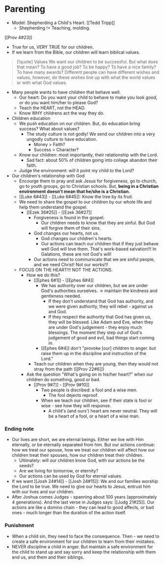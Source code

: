 # Parenting
- Model: Shepherding a Child's Heart. [[Tedd Tripp]]
	- Shepherding != Teaching, molding.

[[Prov 4#23]]
- True for us, VERY TRUE for our children.
- If we learn from the Bible, our children will learn biblical values.

> [!quote] Values
> We want our children to be successful. But what does that mean? To have a good job? To be happy? To have a nice family? To have many awards? Different people can have different wishes and values, however, do these wishes line up with what the world values or with what God values. 

- Many people wants to have children that behave well.
	- Our heart: Do you want your child to behave to make you look good, or do you want him/her to please God?
	- Teach the HEART, not the HEAD.
	- Know WHY childrens act the way they do.
- Children education
	- We push education on our children. But, do education bring success? What about values?
		- The study culture is not godly! We send our children into a very ungodly culture to have education.
			- Money > Faith?
			- Success > Character?
	- Know our children: most importantly, their relationship with the Lord.
		- Sad fact: about 50% of children going into collage abandon their faith.
	- Judge the environment: will it point my child to the Lord?
- Our children's relationship with God
	- Encourge them to pray and ask Jesus for forgiveness, go to church, go to youth groups, go to Christian schools. But, **being in a Christian environment doesn't mean that he/she is a Christian.**
	- [[Luke 6#43]] - [[Luke 6#45]]: Know the tree by its fruit.
	- We need to share the gospel to our children by our whole life and help them understand the gospel.
		- [[Ezek 36#25]] - [[Ezek 36#27]]
			- Forgiveness is found in the gospel.
				- Our children needs to know that they are sinful. But God will forgive them of their sins.
			- God changes our hearts, not us.
				- God changes our children's hearts.
				- Our actions can teach our children that if they just behave well God will love them. That's work-based salvation!!! In Galations, these are not God's will!
			- Our actions need to communicate that we are sinful people, and we need Christ! Not our works!!!
	- FOCUS ON THE HEART!!! NOT THE ACTIONS.
		- How we do this?
			- [[Ephes 6#1]] - [[Ephes 6#4]]
				- We has authority over our children, but we are under God's authorities ourselves. -> maintain the kindness and gentleness needed.
					- If they don't understand that God has authority, and we were given authority, they will rebel - against us and God.
					- If they respect the authority that God has given us, they will be blessed. Like Adam and Eve, when they are under God's judgement - they enjoy much blessings. The moment they step out of God's judgement of good and evil, bad things start coming in.
				- [[Ephes 6#4]] don't "provoke [our] children to anger. but raise them up in the discipline and instruction of the Lord."
			- Teach our children when they are young, then they would not stray from the path ([[Prov 22#6]])
		- Ask the question "What's going on in his/her heart?" when our children do something, good or bad.
			- [[Prov 9#7]] - [[Prov 9#10]]
				- Two people is discribed: a fool and a wise men.
					- The fool dejects reproof.
				- When we teach our children, see if their state is fool or wise - see how they will response.
					- A child's (and ours') heart are never neutral. They will be a heart of a fool, or a heart of a wise man.

### Ending note
- Our lives are short, we are eternal beings. Either we live with Him eternally, or be eternally separated from him. But our actions continue: how we treat our spouse, how we treat our children will affect how our children treat their spouses, how our children treat their children.
	- Ultimately: will our children know God, with our actions be the seeds?
	- Are we living for tomorrow, or eternity?
	- Our actions can be used by God for eternal values.
- If we want [[Josh 24#14]] - [[Josh 24#15]]: We and our families worship the Lord to be true. We need to give our hearts to Jesus, entrust him with our lives and our children.
- After Joshua comes Judges - spanning about 100 years (approximately 4 generations). And the last verse in Judges says: [[Judg 21#25]]. Our actions are like a domino chain - they can lead to good affects, or bad ones - much longer than the duration of the action itself.

### Punishment
- When a child sin, they need to face the consequence. Then - we need to create a safe environment for our children to learn from their mistakes.
- NEVER discipline a child in anger. But maintain a safe environment for the child to stand up and say sorry and keep the relationship with them and us, and them and their siblings.